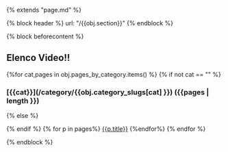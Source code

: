 {% extends "page.md" %}

{% block header %}
url: "/{{obj.section}}"
{% endblock %}

{% block beforecontent %}

## Elenco Video!!

{%for cat,pages in obj.pages_by_category.items() %}
{% if not cat == "" %}
### [{{cat}}](/category/{{obj.category_slugs[cat] }}) ({{pages | length }})
{% else %}

{% endif %}
{% for p in pages%}
[{{p.title}}](/{{p.slug()}})
{%endfor%}
{% endfor %}


{% endblock %}
